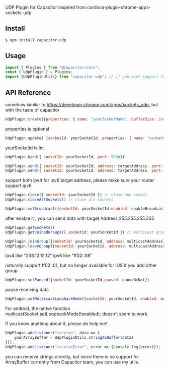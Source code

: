 UDP Plugin for Capacitor inspired from cordova-plugin-chrome-apps-sockets-udp

## Install

```bash
$ npm install capacitor-udp
```


## Usage

```js
import { Plugins } from "@capacitor/core";
const { UdpPlugin } = Plugins;
import {UdpPluginUtils} from "capacitor-udp"; // if you want support for converting between ArrayBuffer and String
```

## API Reference
somehow similar to https://developer.chrome.com/apps/sockets_udp, but with the taste of capacitor

```js
UdpPlugin.create({properties: { name: "yourSocketName", bufferSize: 2048 }} )
```
properties is optional

```js
UdpPlugin.update( {socketId: yourSocketId, properties: { name: "socketname", bufferSize: 2048 }} )
```
yourSocketId is Int

```js
UdpPlugin.bind({ socketId: yourSocketId, port: 5000})
```

```js
UdpPlugin.send({ socketId: yourSocketId, address: targetAddress, port: 6000, buffer: bufferString}) // bufferString is of type string
UdpPlugin.send({ socketId: yourSocketId, address: targetAddress, port: 6000, buffer: UdpPluginUtils.bufferToString(data)}) // data is of type ArrayBuffer
```
support both ipv4 for ipv6 target address, please make sure your router support ipv6

```js
UdpPlugin.close({ socketId: yourSocketId }) // close one socket
UdpPlugin.closeAllSockets() // close all sockets
```

```js
UdpPlugin.setBroadcast({socketId: yourSocketId,enabled: enableBroadcastOrNot}) 
```
after enable it , you can send data with target Address 255.255.255.255

```js
UdpPlugin.getSockets()
UdpPlugin.getJoinedGroups({ socketId: yourSocketId }) // multicast group
```

```js
UdpPlugin.joinGroup({socketId: yourSocketId, address: multicastAddress})
UdpPlugin.leaveGroup({socketId: yourSocketId, address: multicastAddress})
```
ipv4 like "238.12.12.12"
ipv6 like "ff02::08"

naturally support ff02::01, but no longer available for IOS if you add other group

```js
UdpPlugin.setPaused({socketId: yourSocketId,paused: pauseOrNot})
```
pause receiving data

```js
UdpPlugin.setMulticastLoopbackMode({socketId: yourSocketId, enabled: enabledOrNot})
```

For android, the native function multicastSocket.setLoopbackMode(!enabled); doesn't seem to work.

If you know anything about it, please do help me!

```js
UdpPlugin.addListener("receive", data => {
    yourArrayBuffer = UdpPluginUtils.stringToBuffer(data)
}});
UdpPlugin.addListener("receiveError", error => {console.log(error)});
```

you can receive strings directly, but since there is no support for ArrayBuffer currently from Capacitor team,
you can use my utils.